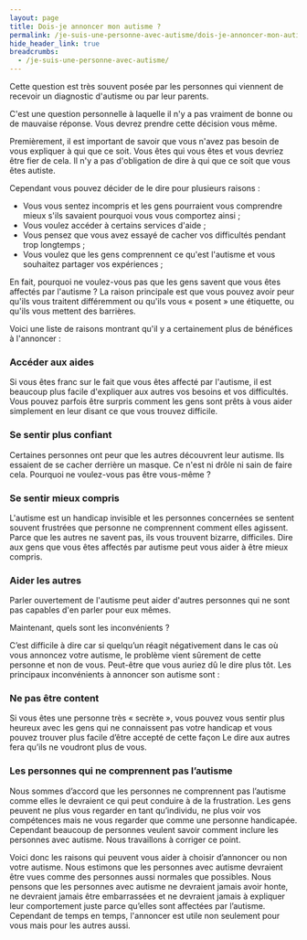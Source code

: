 ```yaml
---
layout: page
title: Dois-je annoncer mon autisme ?
permalink: /je-suis-une-personne-avec-autisme/dois-je-annoncer-mon-autisme
hide_header_link: true
breadcrumbs:
  - /je-suis-une-personne-avec-autisme/
---
```


Cette question est très souvent posée par les personnes qui viennent de recevoir un diagnostic d'autisme ou par leur parents.

C'est une question personnelle à laquelle il n'y a pas vraiment de bonne ou de mauvaise réponse. Vous devrez prendre cette décision vous même.

Premièrement, il est important de savoir que vous n'avez pas besoin de vous expliquer à qui que ce soit. Vous êtes qui vous êtes et vous devriez être fier de cela.
Il n'y a pas d'obligation de dire à qui que ce soit que vous êtes autiste.

Cependant vous pouvez décider de le dire pour plusieurs raisons :

  - Vous vous sentez incompris et les gens pourraient vous comprendre mieux s'ils savaient pourquoi vous vous comportez ainsi ;
  - Vous voulez accéder à certains services d'aide ;
  - Vous pensez que vous avez essayé de cacher vos difficultés pendant trop longtemps ;
  - Vous voulez que les gens comprennent ce qu'est l'autisme et vous souhaitez partager vos expériences ;


En fait, pourquoi ne voulez-vous pas que les gens savent que vous êtes affectés par l'autisme&nbsp;?
La raison principale est que vous pouvez avoir peur qu'ils vous traitent différemment ou qu'ils vous « posent »  une étiquette, ou qu'ils vous mettent des barrières.



Voici une liste de raisons montrant qu'il y a certainement plus de bénéfices à l'annoncer&nbsp;:

### Accéder aux aides
Si vous êtes franc sur le fait que vous êtes affecté par l'autisme, il est beaucoup plus facile d'expliquer aux autres vos besoins et vos difficultés.
Vous pouvez parfois être surpris comment les gens sont prêts à vous aider simplement en leur disant ce que vous trouvez difficile.

### Se sentir plus confiant
Certaines personnes ont peur que les autres découvrent leur autisme. Ils essaient de se cacher derrière un masque.
Ce n'est ni drôle ni sain de faire cela. Pourquoi ne voulez-vous pas être vous-même&nbsp;?

### Se sentir mieux compris
L'autisme est un handicap invisible et les personnes concernées se sentent souvent frustrées
que personne ne comprennent comment elles agissent.
Parce que les autres ne savent pas, ils vous trouvent bizarre, difficiles.
Dire aux gens que vous êtes affectés par autisme peut vous aider à être mieux compris.

### Aider les autres
Parler ouvertement de l'autisme peut aider d'autres personnes qui ne sont pas capables d'en parler pour eux mêmes.


Maintenant, quels sont les inconvénients ?

C’est difficile à dire car si quelqu’un réagit négativement dans le cas où vous annoncez votre autisme, le problème vient sûrement de cette personne et non de vous. Peut-être que vous auriez dû le dire plus tôt. Les principaux inconvénients à annoncer son autisme sont :

### Ne pas être content
Si vous êtes une personne très « secrète », vous pouvez vous sentir plus heureux avec les gens qui ne connaissent pas votre handicap et vous pouvez trouver plus facile d’être accepté de cette façon Le dire aux autres fera qu’ils ne voudront plus de vous.

### Les personnes qui ne comprennent pas l’autisme
Nous sommes d’accord que les personnes ne comprennent pas l’autisme comme elles le devraient ce qui peut conduire à de la frustration. Les gens peuvent ne plus vous regarder en tant qu’individu, ne plus voir vos compétences mais ne vous regarder que comme une personne handicapée. Cependant beaucoup de personnes veulent savoir comment inclure les personnes avec autisme. Nous travaillons à corriger ce point.

Voici donc les raisons qui peuvent vous aider à choisir d’annoncer ou non votre autisme.
Nous estimons que les personnes avec autisme devraient être vues comme des personnes aussi normales que possibles. Nous pensons que les personnes avec autisme ne devraient jamais avoir honte, ne devraient jamais être embarrassées et ne devraient jamais à expliquer leur comportement juste parce qu’elles sont affectées par l’autisme.
Cependant de temps en temps, l'annoncer est utile non seulement pour vous mais pour les autres aussi.
